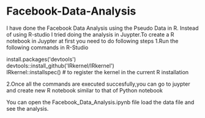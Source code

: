 # Facebook-Data-Analysis
I have done the Facebook Data Analysis using the Pseudo Data in R.
Instead of using R-studio I tried doing the analysis in Juypter.To create a R notebook in Juypter at first you need to do following steps
1.Run the following commands in R-Studio

   install.packages('devtools')\
   devtools::install_github('IRkernel/IRkernel')\
   IRkernel::installspec()  # to register the kernel in the current R installation
   
2.Once all the commands are executed succesfully,you can go to juypter and create new R notebook similar to that of Python notebook

You can open the Facebook_Data_Analysis.ipynb file load the data file and see the analysis.
